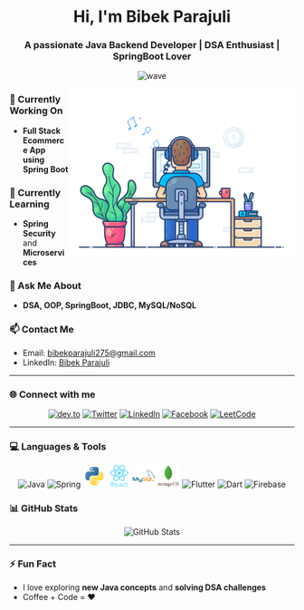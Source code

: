 <h1 align="center"> Hi, I'm Bibek Parajuli</h1>
<h3 align="center">A passionate Java Backend Developer | DSA Enthusiast | SpringBoot Lover</h3>

<p align="center">
  <img src="https://media.giphy.com/media/hvRJCLFzcasrR4ia7z/giphy.gif" width="80" alt="wave">
</p>

<img align="right" alt="coding" width="400" src="https://raw.githubusercontent.com/SupianIDz/SupianIDz/main/coding.gif">

### 🔭 Currently Working On
- **Full Stack Ecommerce App using Spring Boot**

### 🌱 Currently Learning
- **Spring Security** and **Microservices**

### 💬 Ask Me About
- **DSA, OOP, SpringBoot, JDBC, MySQL/NoSQL**

### 📫 Contact Me
- Email: <a href="mailto:bibekparajuli275@gmail.com">bibekparajuli275@gmail.com</a>  
- LinkedIn: <a href="https://linkedin.com/in/bibekprj">Bibek Parajuli</a>

---

### 🌐 Connect with me
<p align="center">
  <a href="https://dev.to/bibekparajuli123" target="_blank"><img src="https://img.shields.io/badge/dev.to-000000?style=for-the-badge&logo=dev.to&logoColor=white" alt="dev.to"></a>
  <a href="https://twitter.com/synapseforge" target="_blank"><img src="https://img.shields.io/badge/Twitter-1DA1F2?style=for-the-badge&logo=twitter&logoColor=white" alt="Twitter"></a>
  <a href="https://linkedin.com/in/bibekprj" target="_blank"><img src="https://img.shields.io/badge/LinkedIn-0077B5?style=for-the-badge&logo=linkedin&logoColor=white" alt="LinkedIn"></a>
  <a href="https://www.facebook.com/bibek.parajuli.198373" target="_blank"><img src="https://img.shields.io/badge/Facebook-1877F2?style=for-the-badge&logo=facebook&logoColor=white" alt="Facebook"></a>
  <a href="https://www.leetcode.com/bibekparajuli275" target="_blank"><img src="https://img.shields.io/badge/LeetCode-FFA116?style=for-the-badge&logo=leetcode&logoColor=white" alt="LeetCode"></a>
</p>

---

### 💻 Languages & Tools
<p align="center">
  <img src="https://www.vectorlogo.zone/logos/java/java-icon.svg" alt="Java" width="40" height="40"/>
  <img src="https://www.vectorlogo.zone/logos/springio/springio-icon.svg" alt="Spring" width="40" height="40"/>
  <img src="https://raw.githubusercontent.com/devicons/devicon/master/icons/python/python-original.svg" alt="Python" width="40" height="40"/>
  <img src="https://raw.githubusercontent.com/devicons/devicon/master/icons/react/react-original-wordmark.svg" alt="React" width="40" height="40"/>
  <img src="https://raw.githubusercontent.com/devicons/devicon/master/icons/mysql/mysql-original-wordmark.svg" alt="MySQL" width="40" height="40"/>
  <img src="https://raw.githubusercontent.com/devicons/devicon/master/icons/mongodb/mongodb-original-wordmark.svg" alt="MongoDB" width="40" height="40"/>
  <img src="https://www.vectorlogo.zone/logos/flutterio/flutterio-icon.svg" alt="Flutter" width="40" height="40"/>
  <img src="https://www.vectorlogo.zone/logos/dartlang/dartlang-icon.svg" alt="Dart" width="40" height="40"/>
  <img src="https://www.vectorlogo.zone/logos/firebase/firebase-icon.svg" alt="Firebase" width="40" height="40"/>
</p>


### 📊 GitHub Stats

<p align="center">
  <picture>
    <source srcset="https://github-readme-stats.vercel.app/api?username=bibekparajuli123&show_icons=true&theme=dark" media="(prefers-color-scheme: dark)">
    <img src="https://github-readme-stats.vercel.app/api?username=bibekparajuli123&show_icons=true" alt="GitHub Stats" height="180"/>
  </picture>

</p>

---

### ⚡ Fun Fact
- I love exploring **new Java concepts** and **solving DSA challenges**  
- Coffee + Code = ❤️
